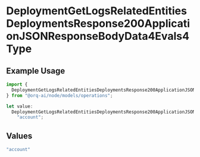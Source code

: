 # DeploymentGetLogsRelatedEntitiesDeploymentsResponse200ApplicationJSONResponseBodyData4Evals4Type

## Example Usage

```typescript
import {
  DeploymentGetLogsRelatedEntitiesDeploymentsResponse200ApplicationJSONResponseBodyData4Evals4Type,
} from "@orq-ai/node/models/operations";

let value:
  DeploymentGetLogsRelatedEntitiesDeploymentsResponse200ApplicationJSONResponseBodyData4Evals4Type =
    "account";
```

## Values

```typescript
"account"
```